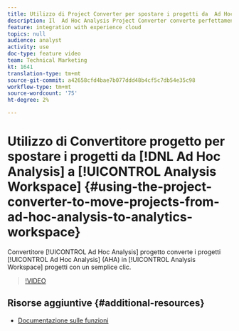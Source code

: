 ```yaml
---
title: Utilizzo di Project Converter per spostare i progetti da  Ad Hoc Analysis ad Analytics Workspace
description: Il  Ad Hoc Analysis Project Converter converte perfettamente  progetti Ad Hoc Analysis (AHA) in progetti Analysis Workspace  con un semplice clic.
feature: integration with experience cloud
topics: null
audience: analyst
activity: use
doc-type: feature video
team: Technical Marketing
kt: 1641
translation-type: tm+mt
source-git-commit: a42658cfd4bae7b077ddd48b4cf5c7db54e35c98
workflow-type: tm+mt
source-wordcount: '75'
ht-degree: 2%

---
```



# Utilizzo di Convertitore progetto per spostare i progetti da [!DNL Ad Hoc Analysis] a [!UICONTROL Analysis Workspace] {#using-the-project-converter-to-move-projects-from-ad-hoc-analysis-to-analytics-workspace}

Convertitore [!UICONTROL Ad Hoc Analysis] progetto converte i progetti [!UICONTROL Ad Hoc Analysis] (AHA) in [!UICONTROL Analysis Workspace] progetti con un semplice clic.

>[!VIDEO](https://video.tv.adobe.com/v/23118/?quality=12)

## Risorse aggiuntive {#additional-resources}

* [Documentazione sulle funzioni](https://marketing.adobe.com/resources/help/en_US/analytics/aha2aw/)
